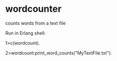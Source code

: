 # wordcounter

counts words from a text file

Run in Erlang shell:

1>c(wordcount).

2>wordcount:print_word_counts("MyTextFile.txt").
